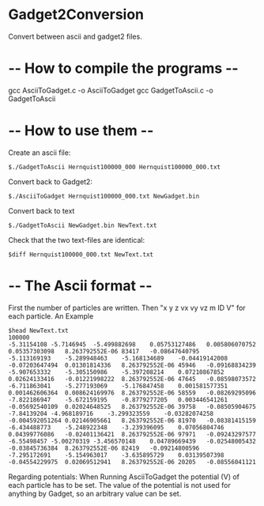 Gadget2Conversion
=================

Convert between ascii and gadget2 files.







-- How to compile the programs --
=================

gcc AsciiToGadget.c -o AsciiToGadget
gcc GadgetToAscii.c -o GadgetToAscii

-- How to use them --
=================

Create an ascii file:

    $./GadgetToAscii Hernquist100000_000 Hernquist100000_000.txt

Convert back to Gadget2:

    $./AsciiToGadget Hernquist100000_000.txt NewGadget.bin

Convert back to text

    $./GadgetToAscii NewGadget.bin NewText.txt

Check that the two text-files are identical:

    $diff Hernquist100000_000.txt NewText.txt


-- The Ascii format --
=================

First the number of particles are written. Then "x y z vx vy vz m ID V" for each particle. An Example

    $head NewText.txt 
    100000
    -5.31154108	-5.7146945	-5.499882698	0.05753127486	0.005806070752	0.05357303098	8.263792552E-06	83417	-0.08647640795
    -5.113169193	-5.289948463	-5.168134689	-0.04419142008	-0.07203647494	0.01301814336	8.263792552E-06	45946	-0.09168834239
    -5.907653332	-5.305150986	-5.397208214	0.07210867852	0.02624133416	-0.01221998222	8.263792552E-06	47645	-0.08598073572
    -6.711863041	-5.277193069	-5.176847458	0.001581577351	0.001462606364	0.008624169976	8.263792552E-06	58559	-0.08269295096
    -7.822186947	-5.672159195	-0.8779277205	0.003446541261	-0.05692540109	0.02024648525	8.263792552E-06	39758	-0.08505904675
    -7.84139204	-4.968189716	-3.299323559	-0.03282074258	-0.004592051264	0.02146905661	8.263792552E-06	81970	-0.08381415159
    -6.434488773	-5.248922348	-3.239396095	0.07056804746	0.04399776086	-0.02401136421	8.263792552E-06	97971	-0.09243297577
    -6.55498457	-5.00270319	-3.456570148	0.04789669439	-0.02548005432	-0.03845736384	8.263792552E-06	82419	-0.09214800596
    -7.295172691	-5.154963017	-3.635895729	0.03139507398	-0.04554229975	0.02069512941	8.263792552E-06	20205	-0.08556041121

Regarding potentials: When Running AsciiToGadget the potential (V) of each particle has to be set. The value of the potential is not used for anything by Gadget, so an arbitrary value can be set.

